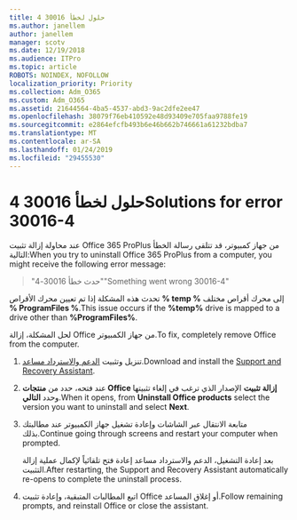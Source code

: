 ```yaml
---
title: حلول لخطأ 30016 4
ms.author: janellem
author: janellem
manager: scotv
ms.date: 12/19/2018
ms.audience: ITPro
ms.topic: article
ROBOTS: NOINDEX, NOFOLLOW
localization_priority: Priority
ms.collection: Adm_O365
ms.custom: Adm_O365
ms.assetid: 21644564-4ba5-4537-abd3-9ac2dfe2ee47
ms.openlocfilehash: 38079f76eb410592e48d93409e705faa9788fe19
ms.sourcegitcommit: e2864efcfb493b6e46b662b746661a61232bdba7
ms.translationtype: MT
ms.contentlocale: ar-SA
ms.lasthandoff: 01/24/2019
ms.locfileid: "29455530"
---
```

# <a name="solutions-for-error-30016-4"></a><span data-ttu-id="cadc7-102">حلول لخطأ 30016 4</span><span class="sxs-lookup"><span data-stu-id="cadc7-102">Solutions for error 30016-4</span></span>

<span data-ttu-id="cadc7-103">عند محاولة إزالة تثبيت Office 365 ProPlus من جهاز كمبيوتر، قد تتلقى رسالة الخطأ التالية:</span><span class="sxs-lookup"><span data-stu-id="cadc7-103">When you try to uninstall Office 365 ProPlus from a computer, you might receive the following error message:</span></span>
  
> <span data-ttu-id="cadc7-104">"حدث خطأ 30016-4"</span><span class="sxs-lookup"><span data-stu-id="cadc7-104">"Something went wrong 30016-4"</span></span>
    
<span data-ttu-id="cadc7-105">تحدث هذه المشكلة إذا تم تعيين محرك الأقراص **% temp %** إلى محرك أقراص مختلف **% ProgramFiles %**.</span><span class="sxs-lookup"><span data-stu-id="cadc7-105">This issue occurs if the **%temp%** drive is mapped to a drive other than **%ProgramFiles%**.</span></span> 
  
<span data-ttu-id="cadc7-106">لحل المشكلة، إزالة Office من جهاز الكمبيوتر.</span><span class="sxs-lookup"><span data-stu-id="cadc7-106">To fix, completely remove Office from the computer.</span></span>
  
1. <span data-ttu-id="cadc7-107">تنزيل وتثبيت [الدعم والاسترداد مساعد](https://aka.ms/SARA-OfficeUninstall-Alchemy).</span><span class="sxs-lookup"><span data-stu-id="cadc7-107">Download and install the [Support and Recovery Assistant](https://aka.ms/SARA-OfficeUninstall-Alchemy).</span></span>
    
2. <span data-ttu-id="cadc7-108">عند فتحه، حدد من **منتجات Office إزالة تثبيت** الإصدار الذي ترغب في إلغاء تثبيتها وحدد **التالي**.</span><span class="sxs-lookup"><span data-stu-id="cadc7-108">When it opens, from **Uninstall Office products** select the version you want to uninstall and select **Next**.</span></span> 
    
3. <span data-ttu-id="cadc7-109">متابعة الانتقال عبر الشاشات وإعادة تشغيل جهاز الكمبيوتر عند مطالبتك بذلك.</span><span class="sxs-lookup"><span data-stu-id="cadc7-109">Continue going through screens and restart your computer when prompted.</span></span>
    
    <span data-ttu-id="cadc7-110">بعد إعادة التشغيل، الدعم والاسترداد مساعد إعادة فتح تلقائياً لإكمال عملية إزالة التثبيت.</span><span class="sxs-lookup"><span data-stu-id="cadc7-110">After restarting, the Support and Recovery Assistant automatically re-opens to complete the uninstall process.</span></span>
    
4. <span data-ttu-id="cadc7-111">اتبع المطالبات المتبقية، وإعادة تثبيت Office أو إغلاق المساعد.</span><span class="sxs-lookup"><span data-stu-id="cadc7-111">Follow remaining prompts, and reinstall Office or close the assistant.</span></span>
    

